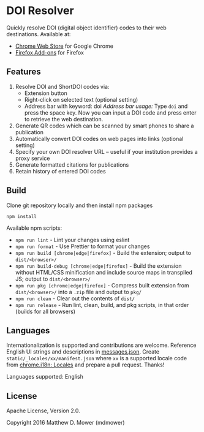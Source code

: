 # DOI Resolver

Quickly resolve DOI (digital object identifier) codes to their web destinations. Available at:

- [Chrome Web Store](https://chrome.google.com/webstore/detail/doi-resolver/goanbaknlbojfglcepjnankoobfakbpg) for Google Chrome
- [Firefox Add-ons](https://addons.mozilla.org/firefox/addon/doi-resolver/) for Firefox

## Features

1. Resolve DOI and ShortDOI codes via:
   - Extension button
   - Right-click on selected text (optional setting)
   - Address bar with keyword: doi
     _Address bar usage:_ Type `doi` and press the space key. Now you can input a DOI code and press enter to retrieve the web destination.
1. Generate QR codes which can be scanned by smart phones to share a publication
1. Automatically convert DOI codes on web pages into links (optional setting)
1. Specify your own DOI resolver URL &ndash; useful if your institution provides a proxy service
1. Generate formatted citations for publications
1. Retain history of entered DOI codes

## Build

Clone git repository locally and then install npm packages

```
npm install
```

Available npm scripts:

- `npm run lint` - Lint your changes using eslint
- `npm run format` - Use Prettier to format your changes
- `npm run build [chrome|edge|firefox]` - Build the extension; output to `dist/<browser>/`
- `npm run build-debug [chrome|edge|firefox]` - Build the extension without HTML/CSS minification and include source maps in transpiled JS; output to `dist/<browser>/`
- `npm run pkg [chrome|edge|firefox]` - Compress built extension from `dist/<browser>/` into a `.zip` file and output to `pkg/`
- `npm run clean` - Clear out the contents of `dist/`
- `npm run release` - Run lint, clean, build, and pkg scripts, in that order (builds for all browsers)

## Languages

Internationalization is supported and contributions are welcome. Reference English UI strings and descriptions in [messages.json](/static/_locales/en/messages.json). Create `static/_locales/xx/manifest.json` where `xx` is a supported locale code from [chrome.i18n: Locales](https://developer.chrome.com/docs/extensions/reference/api/i18n#locales) and prepare a pull request. Thanks!

Languages supported: English

## License

Apache License, Version 2.0.

Copyright 2016 Matthew D. Mower (mdmower)
